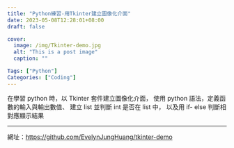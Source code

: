```yaml
---
title: "Python練習-用Tkinter建立圖像化介面"
date: 2023-05-08T12:28:01+08:00
draft: false

cover:
  image: /img/Tkinter-demo.jpg
  alt: "This is a post image"
  caption: ""

Tags: ["Python"]
Categories: ["Coding"]
---
```


在學習 python 時，以 Tkinter 套件建立圖像化介面，
使用 python 語法，定義函數的輸入與輸出數值、
建立 list 並判斷 int 是否在 list 中，
以及用 if- else 判斷相對應顯示結果

---

網址：https://github.com/EvelynJungHuang/tkinter-demo
